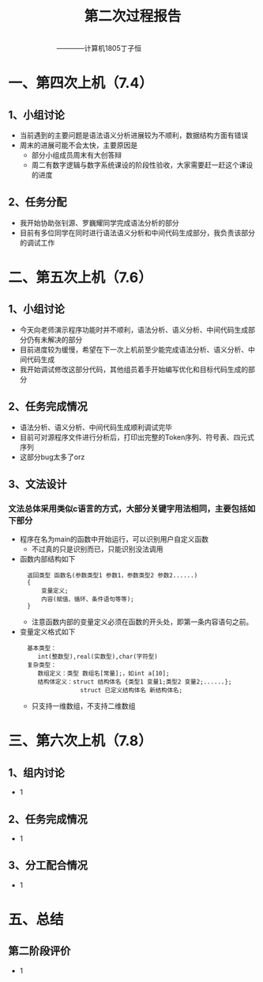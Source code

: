 <div align='center' ><h1 style="text-align:center">第二次过程报告 </h1></div>
&emsp;&emsp;&emsp;&emsp;&emsp;&emsp;&emsp;&emsp;&emsp;&emsp;&emsp;&emsp;&emsp;&emsp;&emsp;&emsp;&emsp;&emsp;&emsp;&emsp;&emsp;&emsp;&emsp;&emsp;&emsp;&emsp;&emsp;&emsp;&emsp;&emsp;&emsp;&emsp;&emsp;&emsp;&emsp;&emsp;&emsp;&emsp;&emsp;&emsp;&emsp;&emsp;&emsp;————计算机1805丁子恒


# 一、第四次上机（7.4）
## 1、小组讨论
 * 当前遇到的主要问题是语法语义分析进展较为不顺利，数据结构方面有错误
 * 周末的进展可能不会太快，主要原因是
   - 部分小组成员周末有大创答辩
   - 周二有数字逻辑与数字系统课设的阶段性验收，大家需要赶一赶这个课设的进度
## 2、任务分配
 * 我开始协助张钊源、罗巍耀同学完成语法分析的部分
 * 目前有多位同学在同时进行语法语义分析和中间代码生成部分，我负责该部分的调试工作
# 二、第五次上机（7.6）
## 1、小组讨论 
 * 今天向老师演示程序功能时并不顺利，语法分析、语义分析、中间代码生成部分仍有未解决的部分
 * 目前进度较为缓慢，希望在下一次上机前至少能完成语法分析、语义分析、中间代码生成
 * 我开始调试修改这部分代码，其他组员着手开始编写优化和目标代码生成的部分
## 2、任务完成情况
 * 语法分析、语义分析、中间代码生成顺利调试完毕
 * 目前可对源程序文件进行分析后，打印出完整的Token序列、符号表、四元式序列
 * 这部分bug太多了orz
## 3、文法设计
### 文法总体采用类似c语言的方式，大部分关键字用法相同，主要包括如下部分
 * 程序在名为main的函数中开始运行，可以识别用户自定义函数
   - 不过真的只是识别而已，只能识别没法调用
 * 函数内部结构如下
   ```
     返回类型 函数名(参数类型1 参数1，参数类型2 参数2......)
     {
         变量定义;
         内容(赋值、循环、条件语句等等);
     }
   ```
   - 注意函数内部的变量定义必须在函数的开头处，即第一条内容语句之前。
 * 变量定义格式如下
   ```
     基本类型：
        int(整数型),real(实数型),char(字符型)
     复杂类型：
        数组定义：类型 数组名[常量];，如int a[10];
        结构体定义：struct 结构体名 {类型1 变量1;类型2 变量2;......};
                    struct 已定义结构体名 新结构体名;
   ```
   - 只支持一维数组，不支持二维数组
   
# 三、第六次上机（7.8）
## 1、组内讨论
 * 1
## 2、任务完成情况
 * 1
## 3、分工配合情况
 * 1
# 五、总结
## 第二阶段评价
 * 1

